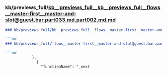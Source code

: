 ### kb/previews_full/kb__previews_full__kb__previews_full__flows__master-first__master-and-slot@guest.har.part033.md.part002.md.md

```md
### kb/previews_full/kb__previews_full__flows__master-first__master-and-slot@guest.har.part033.md.part002.md

```md
### kb/previews_full/flows__master-first__master-and-slot@guest.har.part033.md (part 002)

```md
            },
              {
                "functionName": "_next
```

```

```

```

